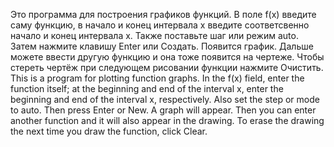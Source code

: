 Это программа для построения графиков функций.
В поле f(x) введите саму функцию, в начало и конец интервала x введите соответсвенно начало и конец интервала x. Также поставьте шаг или  режим auto.
Затем нажмите клавишу Enter или Создать. Появится график. Дальше можете ввести другую функцию и она тоже появится на чертеже.
Чтобы стереть чертёж при следующем рисовании функции нажмите Очистить.
This is a program for plotting function graphs.
In the f(x) field, enter the function itself; at the beginning and end of the interval x, enter the beginning and end of the interval x, respectively. Also set the step or mode to auto.
Then press Enter or New. A graph will appear. Then you can enter another function and it will also appear in the drawing.
To erase the drawing the next time you draw the function, click Clear.
